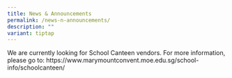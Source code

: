 ```yaml
---
title: News & Announcements
permalink: /news-n-announcements/
description: ""
variant: tiptap
---
```

<p>We are currently looking for School Canteen vendors. For more information,
please go to: https://www.marymountconvent.moe.edu.sg/school-info/schoolcanteen/</p>